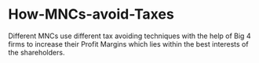 # How-MNCs-avoid-Taxes

Different MNCs use different tax avoiding techniques with the help of Big 4 firms to increase their Profit Margins which lies within the best interests of the shareholders.

